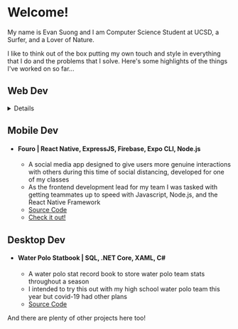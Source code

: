 # Welcome!

My name is Evan Suong and I am Computer Science Student at UCSD, a Surfer, and a Lover of Nature.

I like to think out of the box putting my own touch and style in everything that I do and the problems that I solve. Here's some highlights of the things I've worked on so far...

## Web Dev 

<details>
- #### Muse Landing Page (in development) | HTML, CSS, Javascript
    * A landing page to advertise Muse, a mobile social media application that allows individuals to connect with each other by comparing the music they listen to.
    * Designed in Figma and HTML, CSS, and Javascript
    * All animation is done purely in CSS
    * [Check it out!](https://elegant-brown-1c99b1.netlify.app/landing-updated-src/?fbclid=IwAR0OeeKS9-hvjZ5-LdaiSMW-FqWc39z42HfQ83mj4fW86mwU0X6oenCmx7g)

- #### Desktop Tower Defense | HTML, CSS, Javascript
    * A tower defense game written in pure HTML, CSS, and Javascript 
    * I've been using too much React and Django so I was craving some vanilla I u know what I mean
    * [Source Code](https://github.com/evansuong/Paper-Tower-Defense)
    * [Check it out!](https://loving-snyder-8e2204.netlify.app/)

- #### Smartfin Ride API | Python, Django, AWS EC2
    * A web REST API I used to speed up my Smartfin teams data analysis process by storing and serving data generated by our project team's analysis methods.
    * I used Python's Django REST Framework to build the application and deployed on AWS EC2's platform
    * [Source Code](https://github.com/evansuong/smartfin_ride_api)
    * [Check it out!](http://ec2-54-203-7-235.us-west-2.compute.amazonaws.com/ride/)

- #### Smartfin Web Client (in development) | ReactJS, ExpressJS
    * A frontend web client UI for the Smartfin Ride API right above ^^^
    * [Source Code](https://github.com/evansuong/smartfin-web-client)

- #### Instagram Crop Tool | ReactJS
    * A tool for Instagram users to crop their photos into 2x2, 3x3, 4x3, 5x3, or 1x10 squares to create multi panel instagram posts
    * [Source Code](https://github.com/evansuong/instagram-crop-tool)
</details>


## Mobile Dev 
- #### Fouro | React Native, ExpressJS, Firebase, Expo CLI, Node.js
    * A social media app designed to give users more genuine interactions with others during this time of social distancing, developed for one of my classes 
    * As the frontend development lead for my team I was tasked with getting teammates up to speed with Javascript, Node.js, and the React Native Framework
    * [Source Code](https://github.com/evansuong/fouro-application)
    * [Check it out!](https://expo.io/appetize-simulator?url=https://expo.io/@teamcafe/fouro)

## Desktop Dev
- #### Water Polo Statbook | SQL, .NET Core, XAML, C#
    * A water polo stat record book to store water polo team stats throughout a season
    * I intended to try this out with my high school water polo team this year but covid-19 had other plans
    * [Source Code](https://github.com/evansuong/wpf-water-polo-statbook)

And there are plenty of other projects here too!
